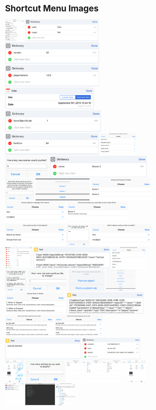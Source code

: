 # Shortcut Menu Images

<img src="sc-menu0.png" height="72"> <img src="sc-menu1.png" height="72"> <img src="sc-menu2.png" height="72"> <img src="sc-menu3.png" height="72"> <img src="sc-menu4.png" height="72"> <img src="sc-menu5.png" height="72"> <img src="sc-menu6.png" height="72"> <img src="sc-menu7.png" height="72"> <img src="sc-menu8.png" height="72"> <img src="sc-menu9.png" height="72"> <img src="sc-menu10.png" height="72"> <img src="sc-menu11.png" height="72"> <img src="sc-menu12.png" height="72"> <img src="sc-menu13.png" height="72"> <img src="sc-menu14.png" height="72"> <img src="sc-menu15.png" height="72"> <img src="sc-menu16.png" height="72"> <img src="sc-menu17.png" height="72"> <img src="sc-menu18.png" height="72"> <img src="sc-menu19.png" height="72"> <img src="sc-menu20.png" height="72"> <img src="sc-menu21.png" height="72"> <img src="sc-menu22.png" height="72"> <img src="sc-menu23.png" height="72"> <img src="sc-menu24.png" height="72"> <img src="sc-menu25.png" height="72"> <img src="sc-menu26.png" height="72"> <img src="sc-menu27.png" height="72"> <img src="sc-menu28.png" height="72"> <img src="sc-menu29.png" height="72"> <img src="sc-menu30.png" height="72"> <img src="sc-menu31.png" height="72"> <img src="sc-menu32.png" height="72"> <img src="sc-menu33.png" height="72"> <img src="sc-menu34.png" height="72"> <img src="sc-menu35.png" height="72"> <img src="sc-menu36.png" height="72"> <img src="sc-menu37.png" height="72"> <img src="sc-menu38.png" height="72"> <img src="sc-menu39.png" height="72">
